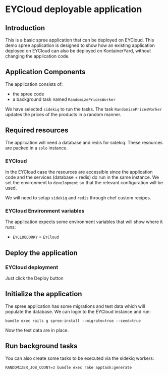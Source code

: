 # EYCloud deployable application

## Introduction

This is a basic spree application that can be deployed on EYCloud.
This demo spree application is designed to show how an existing application deployed on EYCloud can also be deployed on KontainerYard, without changing the application code.

## Application Components

The application consists of: 
* the spree code
* a background task named `RandomizePricesWorker`

We have selected `sidekiq` to run the tasks. The task `RandomizePricesWorker` updates the prices of the products in a random manner. 

## Required resources

The application will need a database and redis for sidekiq. These resources are packed in a `solo` instance. 

### EYCloud

In the EYCloud case the resources are accessible since the application code and the services (database + redis) do run in the same instance. We set the environment to `development` so that the relevant configuration will be used.

We will need to setup `sidekiq` and `redis` through chef custom recipes.


### EYCloud Environment variables

The application expects some environment variables that will show where it runs:

* `EYCLOUDORKY` = `EYCloud`


## Deploy the application

### EYCloud deployment 
Just click the Deploy button 

## Initialize the application

The spree application has some migrations and test data which will populate the database. We can login to the EYCloud instance and run:

```
bundle exec rails g spree:install --migrate=true --seed=true
```

Now the test data are in place. 

## Run background tasks

You can also create some tasks to be executed via the sidekiq workers:

         

```
RANDOMIZER_JOB_COUNT=3 bundle exec rake apptask:generate
```


